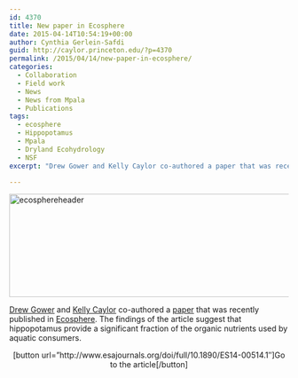 ```yaml
---
id: 4370
title: New paper in Ecosphere
date: 2015-04-14T10:54:19+00:00
author: Cynthia Gerlein-Safdi
guid: http://caylor.princeton.edu/?p=4370
permalink: /2015/04/14/new-paper-in-ecosphere/
categories:
  - Collaboration
  - Field work
  - News
  - News from Mpala
  - Publications
tags:
  - ecosphere
  - Hippopotamus
  - Mpala
  - Dryland Ecohydrology
  - NSF
excerpt: "Drew Gower and Kelly Caylor co-authored a paper that was recently published in Ecosphere."

---
```

[<img class="aligncenter wp-image-4371 size-full" src="http://caylor.eri.ucsb.edu/wp-content/uploads/2015/04/ecosphereheader.jpg" alt="ecosphereheader" width="980" height="186" />](http://caylor.eri.ucsb.edu/wp-content/uploads/2015/04/ecosphereheader.jpg)

<a href="http://caylor.eri.ucsb.edu/portfolio-item/drew-gower-phd-student/" target="_blank">Drew Gower</a> and <a href="http://caylor.eri.ucsb.edu/portfolio-item/kelly-caylor-associate-professor/" target="_blank">Kelly Caylor</a> co-authored a <a href="http://caylor.eri.ucsb.edu/portfolio-item/carbon-stable-isotopes-suggest-that-hippopotamus-vectored-nutrients-subsidize-aquatic-consumers-in-an-east-african-river/" target="_blank">paper</a> that was recently published in <a href="http://www.esajournals.org/loi/ecsp" target="_blank">Ecosphere</a>. <!--more-->The findings of the article suggest that hippopotamus provide a significant fraction of the organic nutrients used by aquatic consumers.

<p style="text-align: center;">
  [button url=&#8221;http://www.esajournals.org/doi/full/10.1890/ES14-00514.1&#8243;]Go to the article[/button]
</p>